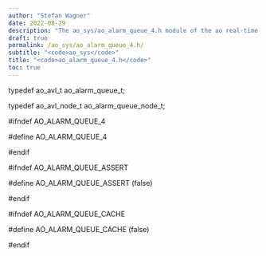 ```yaml
---
author: "Stefan Wagner"
date: 2022-08-29
description: "The ao_sys/ao_alarm_queue_4.h module of the ao real-time operating system."
draft: true
permalink: /ao_sys/ao_alarm_queue_4.h/ 
subtitle: "<code>ao_sys</code>"
title: "<code>ao_alarm_queue_4.h</code>"
toc: true
---
```


typedef ao_avl_t                ao_alarm_queue_t;

typedef ao_avl_node_t           ao_alarm_queue_node_t;

#ifndef AO_ALARM_QUEUE_4

#define AO_ALARM_QUEUE_4

#endif

#ifndef AO_ALARM_QUEUE_ASSERT

#define AO_ALARM_QUEUE_ASSERT   (false)

#endif

#ifndef AO_ALARM_QUEUE_CACHE

#define AO_ALARM_QUEUE_CACHE    (false)

#endif

